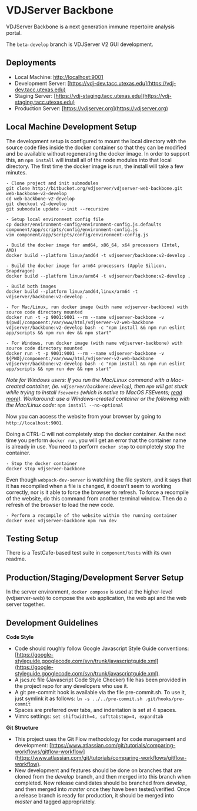 VDJServer Backbone
==================

VDJServer Backbone is a next generation immune repertoire analysis portal.

The `beta-develop` branch is VDJServer V2 GUI development.

## Deployments

* Local Machine: [http://localhost:9001](http://localhost:9001)
* Development Server: [https://vdj-dev.tacc.utexas.edu](https://vdj-dev.tacc.utexas.edu)
* Staging Server: [https://vdj-staging.tacc.utexas.edu](https://vdj-staging.tacc.utexas.edu)
* Production Server: [https://vdjserver.org](https://vdjserver.org)

## Local Machine Development Setup

The development setup is configured to mount the local directory with the source code files
inside the docker container so that they can be modified and be available without regenerating the docker image.
In order to support this, an `npm install` will install all of the node modules into that local directory. The first
time the docker image is run, the install will take a few minutes.

```
- Clone project and init submodules
git clone http://bitbucket.org/vdjserver/vdjserver-web-backbone.git web-backbone-v2-develop
cd web-backbone-v2-develop
git checkout v2-develop
git submodule update --init --recursive

- Setup local environment config file
cp docker/environment-config/environment-config.js.defaults component/app/scripts/config/environment-config.js
vim component/app/scripts/config/environment-config.js

- Build the docker image for amd64, x86_64, x64 processors (Intel, AMD)
docker build --platform linux/amd64 -t vdjserver/backbone:v2-develop .

- Build the docker image for arm64 processors (Apple Silicon, Snapdragon)
docker build --platform linux/arm64 -t vdjserver/backbone:v2-develop .

- Build both images
docker build --platform linux/amd64,linux/arm64 -t vdjserver/backbone:v2-develop .

- For Mac/Linux, run docker image (with name vdjserver-backbone) with source code directory mounted
docker run -t -p 9001:9001 --rm --name vdjserver-backbone -v $(pwd)/component:/var/www/html/vdjserver-v2-web-backbone vdjserver/backbone:v2-develop bash -c "npm install && npm run eslint app/scripts && npm run dev && npm start"

- For Windows, run docker image (with name vdjserver-backbone) with source code directory mounted
docker run -t -p 9001:9001 --rm --name vdjserver-backbone -v ${PWD}/component:/var/www/html/vdjserver-v2-web-backbone vdjserver/backbone:v2-develop bash -c "npm install && npm run eslint app/scripts && npm run dev && npm start"
```

*Note for Windows users: If you run the Mac/Linux command with a Mac-created container, (ie. `vdjserver/backbone:develop`), then `npm` will get stuck while trying to install `fsevents` (which is native to MacOS FSEvents; [read more](https://www.npmjs.com/package/fsevents)). Workaround: use a Windows-created container or the following with the Mac/Linux code:* `npm install --no-optional`

Now you can access the website from your browser by going to `http://localhost:9001`.

Doing a CTRL-C will not completely stop the docker container. As the next time you perform `docker run`, you will get an error that
the container name is already in use. You need to perform `docker stop` to completely stop the container.

```
- Stop the docker container
docker stop vdjserver-backbone
```

Even though `webpack-dev-server` is watching the file system, and it says that it has recompiled when a file is changed,
it doesn't seem to working correctly, nor is it able to force the browser to refresh. To force a recompile of the
website, do this command from another terminal window. Then do a refresh of the browser to load the new code.

```
- Perform a recompile of the website within the running container
docker exec vdjserver-backbone npm run dev
```

## Testing Setup

There is a TestCafe-based test suite in `component/tests` with its own readme.

## Production/Staging/Development Server Setup

In the server environment, `docker compose` is used at the higher-level (vdjserver-web) to compose the web application,
the web api and the web server together.

## Development Guidelines

**Code Style**

* Code should roughly follow Google Javascript Style Guide conventions: [https://google-styleguide.googlecode.com/svn/trunk/javascriptguide.xml](https://google-styleguide.googlecode.com/svn/trunk/javascriptguide.xml).
* A jscs.rc file (Javascript Code Style Checker) file has been provided in the project repo for any developers who use it.
* A git pre-commit hook is available via the file pre-commit.sh. To use it, just symlink it as follows: ``ln -s ../../pre-commit.sh .git/hooks/pre-commit``
* Spaces are preferred over tabs, and indentation is set at 4 spaces.
* Vimrc settings: ``set shiftwidth=4, softtabstop=4, expandtab``

**Git Structure**

* This project uses the Git Flow methodology for code management and development: [https://www.atlassian.com/git/tutorials/comparing-workflows/gitflow-workflow](https://www.atlassian.com/git/tutorials/comparing-workflows/gitflow-workflow).
* New development and features should be done on branches that are cloned from the *develop* branch, and then merged into this branch when completed. New release candidates should be branched from *develop*, and then merged into *master* once they have been tested/verified. Once a release branch is ready for production, it should be merged into *master* and tagged appropriately.

